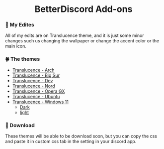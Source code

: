 <h1 align=center> BetterDiscord Add-ons</h1> 

### 🍃 My Edites

All of my edits are on Translucence theme, and it is just some minor changes such us changing the wallpaper or change the accent color or the main icon.

### 🍀 The themes
* [Translucence - Arch](https://github.com/Abod1960/BetterDiscord/tree/master/Themes/Translucence%20-%20Arch)
* [Translucence - Big Sur](https://github.com/Abod1960/BetterDiscord/tree/master/Themes/Translucence%20-%20Big%20Sur)
* [Translucence - Dev](https://github.com/Abod1960/BetterDiscord/tree/master/Themes/Translucence%20-%20Dev)
* [Translucence - Nord](https://github.com/Abod1960/BetterDiscord/tree/master/Themes/Translucence%20-%20Nord)
* [Translucence - Opera GX](https://github.com/Abod1960/BetterDiscord/tree/master/Themes/Translucence%20-%20Opera%20GX)
* [Translucence - Ubuntu](https://github.com/Abod1960/BetterDiscord/tree/master/Themes/Translucence%20-%20Ubuntu)
* [Translucence - Windows 11](https://github.com/Abod1960/BetterDiscord/tree/master/Themes/Translucence%20-%20Windows%2011)
    * [Dark](https://github.com/Abod1960/BetterDiscord/tree/master/Themes/Translucence%20-%20Windows%2011/light)
    * [light](https://github.com/Abod1960/BetterDiscord/tree/master/Themes/Translucence%20-%20Windows%2011/light)

### 🔰 Download
These themes will be able to be download soon, but you can copy the css and paste it in custom css tab in the setting in your discord app.
